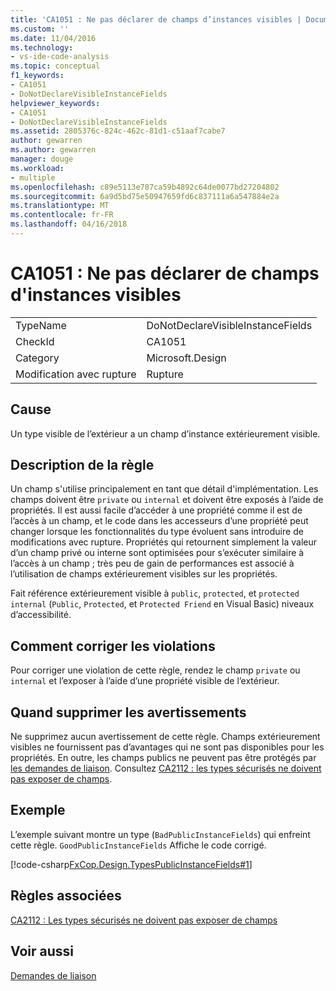 ```yaml
---
title: 'CA1051 : Ne pas déclarer de champs d’instances visibles | Documents Microsoft'
ms.custom: ''
ms.date: 11/04/2016
ms.technology:
- vs-ide-code-analysis
ms.topic: conceptual
f1_keywords:
- CA1051
- DoNotDeclareVisibleInstanceFields
helpviewer_keywords:
- CA1051
- DoNotDeclareVisibleInstanceFields
ms.assetid: 2805376c-824c-462c-81d1-c51aaf7cabe7
author: gewarren
ms.author: gewarren
manager: douge
ms.workload:
- multiple
ms.openlocfilehash: c89e5113e787ca59b4892c64de0077bd27204802
ms.sourcegitcommit: 6a9d5bd75e50947659fd6c837111a6a547884e2a
ms.translationtype: MT
ms.contentlocale: fr-FR
ms.lasthandoff: 04/16/2018
---
```

# <a name="ca1051-do-not-declare-visible-instance-fields"></a>CA1051 : Ne pas déclarer de champs d'instances visibles
|||  
|-|-|  
|TypeName|DoNotDeclareVisibleInstanceFields|  
|CheckId|CA1051|  
|Category|Microsoft.Design|  
|Modification avec rupture|Rupture|  
  
## <a name="cause"></a>Cause  
 Un type visible de l’extérieur a un champ d’instance extérieurement visible.  
  
## <a name="rule-description"></a>Description de la règle  
 Un champ s'utilise principalement en tant que détail d'implémentation. Les champs doivent être `private` ou `internal` et doivent être exposés à l’aide de propriétés. Il est aussi facile d’accéder à une propriété comme il est de l’accès à un champ, et le code dans les accesseurs d’une propriété peut changer lorsque les fonctionnalités du type évoluent sans introduire de modifications avec rupture. Propriétés qui retournent simplement la valeur d’un champ privé ou interne sont optimisées pour s’exécuter similaire à l’accès à un champ ; très peu de gain de performances est associé à l’utilisation de champs extérieurement visibles sur les propriétés.  
  
 Fait référence extérieurement visible à `public`, `protected`, et `protected internal` (`Public`, `Protected`, et `Protected Friend` en Visual Basic) niveaux d’accessibilité.  
  
## <a name="how-to-fix-violations"></a>Comment corriger les violations  
 Pour corriger une violation de cette règle, rendez le champ `private` ou `internal` et l’exposer à l’aide d’une propriété visible de l’extérieur.  
  
## <a name="when-to-suppress-warnings"></a>Quand supprimer les avertissements  
 Ne supprimez aucun avertissement de cette règle. Champs extérieurement visibles ne fournissent pas d’avantages qui ne sont pas disponibles pour les propriétés. En outre, les champs publics ne peuvent pas être protégés par [les demandes de liaison](/dotnet/framework/misc/link-demands). Consultez [CA2112 : les types sécurisés ne doivent pas exposer de champs](../code-quality/ca2112-secured-types-should-not-expose-fields.md).  
  
## <a name="example"></a>Exemple  
 L’exemple suivant montre un type (`BadPublicInstanceFields`) qui enfreint cette règle. `GoodPublicInstanceFields` Affiche le code corrigé.  
  
 [!code-csharp[FxCop.Design.TypesPublicInstanceFields#1](../code-quality/codesnippet/CSharp/ca1051-do-not-declare-visible-instance-fields_1.cs)]  
  
## <a name="related-rules"></a>Règles associées  
 [CA2112 : Les types sécurisés ne doivent pas exposer de champs](../code-quality/ca2112-secured-types-should-not-expose-fields.md)  
  
## <a name="see-also"></a>Voir aussi  
 [Demandes de liaison](/dotnet/framework/misc/link-demands)
